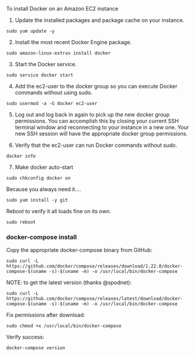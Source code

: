 To install Docker on an Amazon EC2 instance

1. Update the installed packages and package cache on your instance.
```
sudo yum update -y
```

2. Install the most recent Docker Engine package.
```
sudo amazon-linux-extras install docker
```

3. Start the Docker service.

```
sudo service docker start
```

4. Add the ec2-user to the docker group so you can execute Docker commands without using sudo.
```
sudo usermod -a -G docker ec2-user
```

5. Log out and log back in again to pick up the new docker group permissions. 
You can accomplish this by closing your current SSH terminal window and reconnecting to your instance in a new one. 
Your new SSH session will have the appropriate docker group permissions.

6. Verify that the ec2-user can run Docker commands without sudo.
```
docker info
```
7. Make docker auto-start
```
sudo chkconfig docker on
```

Because you always need it....
```
sudo yum install -y git
```
Reboot to verify it all loads fine on its own.
```
sudo reboot
```

### docker-compose install

Copy the appropriate docker-compose binary from GitHub:
```
sudo curl -L https://github.com/docker/compose/releases/download/1.22.0/docker-compose-$(uname -s)-$(uname -m) -o /usr/local/bin/docker-compose
```
NOTE: to get the latest version (thanks @spodnet): 
```
sudo curl -L https://github.com/docker/compose/releases/latest/download/docker-compose-$(uname -s)-$(uname -m) -o /usr/local/bin/docker-compose
```
Fix permissions after download:
```
sudo chmod +x /usr/local/bin/docker-compose
```
Verify success:

```
docker-compose version
```
